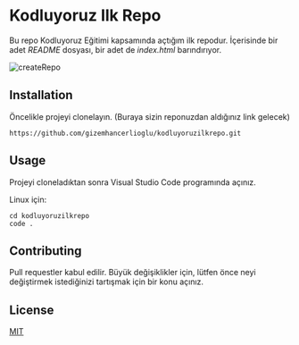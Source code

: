 # Kodluyoruz Ilk Repo

Bu repo Kodluyoruz Eğitimi kapsamında açtığım ilk repodur. İçerisinde bir adet *README* dosyası, bir adet de *index.html* barındırıyor.

![createRepo](https://user-images.githubusercontent.com/39413875/120068073-81755380-c087-11eb-9c71-3d88ea515aa7.PNG)


## Installation

Öncelikle projeyi clonelayın. (Buraya sizin reponuzdan aldığınız link gelecek)
``` 
https://github.com/gizemhancerlioglu/kodluyoruzilkrepo.git
```  

## Usage

Projeyi cloneladıktan sonra Visual Studio Code programında açınız.

Linux için:
```  
cd kodluyoruzilkrepo
code .
```  

## Contributing

Pull requestler kabul edilir. Büyük değişiklikler için, lütfen önce neyi değiştirmek istediğinizi tartışmak için bir konu açınız.

## License

[MIT](https://choosealicense.com/licenses/mit/)

